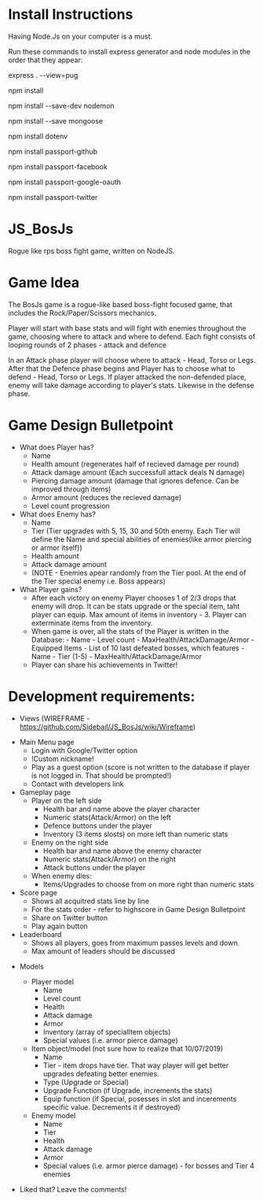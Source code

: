 # Install Instructions
Having Node.Js on your computer is a must. 

Run these commands to install express generator and node modules in the order that they appear:

express . --view=pug 

npm install

npm install --save-dev nodemon

npm install --save mongoose

npm install dotenv

npm install passport-github

npm install passport-facebook

npm install passport-google-oauth

npm install passport-twitter


# JS_BosJs
Rogue like rps boss fight game, written on NodeJS. 

# Game Idea
  The BosJs game is a rogue-like based boss-fight focused game, that includes the Rock/Paper/Scissors mechanics. 
  
  Player will start with base stats and will fight with enemies throughout the game, choosing where to attack and where to defend.
  Each fight consists of looping rounds of 2 phases - attack and defence
  
  In an Attack phase player will choose where to attack - Head, Torso or Legs. After that the Defence phase begins and Player has to choose what to defend - Head, Torso or Legs. If player attacked the non-defended place, enemy will take damage according to player's stats. Likewise in the defense phase.
  
# Game Design Bulletpoint

* What does Player has?
  - Name
  - Health amount (regenerates half of recieved damage per round)
  - Attack damage amount (Each successfull attack deals N damage)
  - Piercing damage amount (damage that ignores defence. Can be improved through items)
  - Armor amount (reduces the recieved damage)
  - Level count progression
* What does Enemy has?
  - Name
  - Tier (Tier upgrades with 5, 15, 30 and 50th enemy. Each Tier will define the Name and special abilities of enemies(like armor piercing or armor itself))
  - Health amount
  - Attack damage amount
  * (NOTE - Enemies apear randomly from the Tier pool. At the end of the Tier special enemy i.e. Boss appears)
* What Player gains?
  - After each victory on enemy Player chooses 1 of 2/3 drops that enemy will drop. It can be stats upgrade or the special item, taht player can equip. Max amount of items in inventory - 3. Player can exterminate items from the inventory.
  - When game is over, all the stats of the Player is written in the Database:
        - Name
        - Level count
        - MaxHealth/AttackDamage/Armor
        - Equipped Items
        - List of 10 last defeated bosses, which features
             - Name
             - Tier (1-5)
             - MaxHealth/AttackDamage/Armor
   - Player can share his achievements in Twitter!
   
# Development requirements:
 * Views (WIREFRAME - https://github.com/Sidebail/JS_BosJs/wiki/Wireframe)
  - Main Menu page
      - Login with Google/Twitter option
      - !Custom nickname!
      - Play as a guest option (score is not written to the database if player is not logged in. That should be prompted!)
      - Contact with developers link
  - Gameplay page
      - Player on the left side
          - Health bar and name above the player character
          - Numeric stats(Attack/Armor) on the left
          - Defence buttons under the player
          - Inventory (3 items slosts) on more left than numeric stats
      - Enemy on the right side
          - Health bar and name above the enemy character
          - Numeric stats(Attack/Armor) on the right
          - Attack buttons under the player
      - When enemy dies:
          - Items/Upgrades to choose from on more right than numeric stats
   - Score page
      - Shows all acquitred stats line by line
      - For the stats order - refer to highscore in Game Design Bulletpoint
      - Share on Twitter button
      - Play again button
   - Leaderboard
      - Shows all players, goes from maximum passes levels and down. 
      - Max amount of leaders should be discussed
  * Models
    - Player model
      - Name
      - Level count
      - Health
      - Attack damage
      - Armor
      - Inventory (array of specialItem objects)
      - Special values (i.e. armor pierce damage)
    - Item object/model (not sure how to realize that 10/07/2019)
      - Name
      - Tier - item drops have tier. That way player will get better upgrades defeating better enemies.
      - Type (Upgrade or Special)
      - Upgrade Function (if Upgrade, increments the stats)
      - Equip function (if Special, posesses in slot and incerements specific value. Decrements it if destroyed)
    - Enemy model
      - Name
      - Tier
      - Health
      - Attack damage
      - Armor
      - Special values (i.e. armor pierce damage) - for bosses and Tier 4 enemies
      
* Liked that? Leave the comments!

  
  
